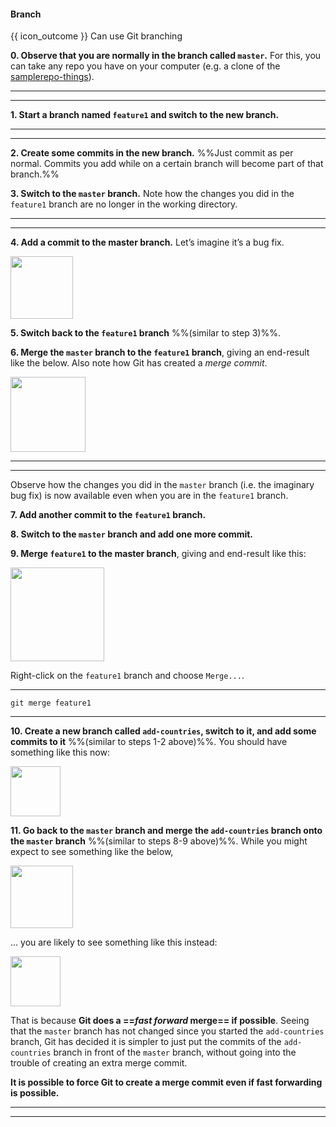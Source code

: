 <div id="title">

#### Branch

</div>

<span id="prereqs"><panel src="../../revisionControl/branching/unit-inElsewhere-asFlat.md" boilerplate header="{{ icon_prereq }} %%Project Management → Revision Control → Branching%%" /></span>

<span id="outcomes">{{ icon_outcome }} Can use Git branching</span>

<div id="body">

**0. Observe that you are normally in the branch called `master`.** For this, you can take any repo you have on your computer (e.g. a clone of the [samplerepo-things](https://github.com/se-edu/samplerepo-things)). 

<tabs>
  <tab header="SourceTree">
    <include src="./sourcetree_0.md" />
  <hr></tab>
  <tab header="CLI">
    <include src="./cli_0.md" />
  <hr></tab>
</tabs>

**1. Start a branch named `feature1` and switch to the new branch.**

<tabs>
  <tab header="SourceTree">
    <include src="./sourcetree_1.md" />
  <hr></tab>
  <tab header="CLI">
    <include src="./cli_1.md" />
  <hr></tab>
</tabs>

**2. Create some commits in the new branch.** %%Just commit as per normal. Commits you add while on a certain branch will become part of that branch.%%

**3. Switch to the `master` branch.** Note how the changes you did in the `feature1` branch are no longer in the working directory.

<tabs>
  <tab header="SourceTree">
    <include src="./sourcetree_2.md" />
  <hr></tab>
  <tab header="CLI">
    <include src="./cli_2.md" />
  <hr></tab>
</tabs>

**4. Add a commit to the master branch.** Let’s imagine it’s a bug fix.

<img src="{{baseUrl}}/gitAndGithub/branch/images/sourcetree_4.png" height="100" />
<p/>

**5. Switch back to the `feature1` branch** %%(similar to step 3)%%.

**6. Merge the `master` branch to the `feature1` branch**, giving an end-result like the below. Also note how Git has created a _merge commit_.

<img src="{{baseUrl}}/gitAndGithub/branch/images/sourcetree_5.png" height="120" />
<p/>

<tabs>
  <tab header="SourceTree">
    <include src="./sourcetree_3.md" />
  <hr></tab>
  <tab header="CLI">
    <include src="./cli_3.md" />
  <hr></tab>
</tabs>

Observe how the changes you did in the `master` branch (i.e. the imaginary bug fix) is now available even when you are in the `feature1` branch.

**7. Add another commit to the `feature1` branch.**

**8. Switch to the `master` branch and add one more commit.**

**9. Merge `feature1` to the master branch**, giving and end-result like this:

<img src="{{baseUrl}}/gitAndGithub/branch/images/sourcetree_6.png" height="150" />
<p/>

<tabs>
  <tab header="SourceTree">
  
Right-click on the `feature1` branch and choose `Merge...`. 
    
  <hr></tab>
  <tab header="CLI">
  
```
git merge feature1
```
    
  <hr></tab>
</tabs>

**10. Create a new branch called `add-countries`, switch to it, and add some commits to it** %%(similar to steps 1-2 above)%%. You should have something like this now:

<img src="{{baseUrl}}/gitAndGithub/branch/images/addCountriesBranchBeforeMerging.png" height="80" />
<p/>

**11. Go back to the `master` branch and merge the `add-countries` branch onto the `master` branch** %%(similar to steps 8-9 above)%%. While you might expect to see something like the below,

<img src="{{baseUrl}}/gitAndGithub/branch/images/addCountriesBranchNoFastForward.png" height="100" />
<p/>

... you are likely to see something like this instead:

<img src="{{baseUrl}}/gitAndGithub/branch/images/addCountriesBranchAfterMerging.png" height="80" />
<p/>

That is because **Git does a ==_fast forward_ merge== if possible**. Seeing that the `master` branch has not changed since you started the `add-countries` branch, Git has decided it is simpler to just put the commits of the `add-countries` branch in front of the `master` branch, without going into the trouble of creating an extra merge commit. 

**It is possible to force Git to create a merge commit even if fast forwarding is possible.**

<tabs>
  <tab header="SourceTree">
    <include src="./sourcetree_4.md" />
  <hr></tab>
  <tab header="CLI">
    <include src="./cli_4.md" />
  <hr></tab>
</tabs>

</div>

<div id="extras">
</div>